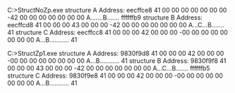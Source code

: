 C:\>StructNoZp.exe
structure A
Address: eecffce8
41  00  00  00  00  00  00  00 -42  00  00  00  00  00  00  00 A.......B.......
ffffffb9
structure B
Address: eecffcd8
41  00  00  00  43  00  00  00 -42  00  00  00  00  00  00  00 A...C...B.......
41
structure C
Address: eecffcc8
41  00  00  00  42  00  00  00 -00  00  00  00  00  00  00  00 A...B...........
41

C:\>StructZp1.exe
structure A
Address: 9830f9d8
41  00  00  00  42  00  00  00 -00  00  00  00  00  00  00  00 A...B...........
41
structure B
Address: 9830f9f8
41  00  00  00  43  00  00  00 -42  00  00  00  00  00  00  00 A...C...B.......
ffffffb5
structure C
Address: 9830f9e8
41  00  00  00  42  00  00  00 -00  00  00  00  00  00  00  00 A...B...........
41

